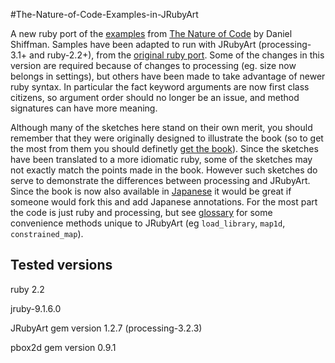 #The-Nature-of-Code-Examples-in-JRubyArt

A new ruby port of the [examples][] from [The Nature of Code][] by Daniel Shiffman. Samples have been adapted to run with JRubyArt (processing-3.1+ and ruby-2.2+), from the [original ruby port][]. Some of the changes in this version are required because of changes to processing (eg. size now belongs in settings), but others have been made to take advantage of newer ruby syntax. In particular the fact keyword arguments are now first class citizens, so argument order should no longer be an issue, and method signatures can have more meaning.


Although many of the sketches here stand on their own merit, you should remember that they were originally designed to illustrate the book (so to get the most from them you should definetly [get the book][]). Since the sketches have been translated to a more idiomatic ruby, some of the sketches may not exactly match the points made in the book. However such sketches do serve to demonstrate the differences between processing and JRubyArt. Since the book is now also available in [Japanese][] it would be great if someone would fork this and add Japanese annotations. For the most part the code is just ruby and processing, but see [glossary][] for some convenience methods unique to JRubyArt (eg `load_library`, `map1d`, `constrained_map`).

## Tested versions

ruby 2.2 

jruby-9.1.6.0

JRubyArt gem version 1.2.7 (processing-3.2.3)

pbox2d gem version 0.9.1


[The Nature of Code]:http://natureofcode.com
[get the book]:http://natureofcode.com
[Japanese]:http://www.amazon.co.jp/Nature-Code--Processing%E3%81%A7%E3%81%AF%E3%81%98%E3%82%81%E3%82%8B%E8%87%AA%E7%84%B6%E7%8F%BE%E8%B1%A1%E3%81%AE%E3%82%B7%E3%83%9F%E3%83%A5%E3%83%AC%E3%83%BC%E3%82%B7%E3%83%A7%E3%83%B3--%E3%83%80%E3%83%8B%E3%82%A8%E3%83%AB%E3%83%BB%E3%82%B7%E3%83%95%E3%83%9E%E3%83%B3/dp/4862462456/
[examples]:https://github.com/shiffman/The-Nature-of-Code-Examples
[original ruby port]:https://github.com/ruby-processing/The-Nature-of-Code-Examples-in-Ruby
[glossary]:https://github.com/ruby-processing/The-Nature-of-Code-for-JRubyArt/wiki/glossary
